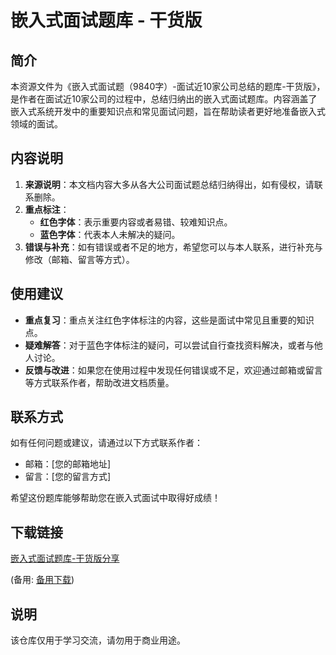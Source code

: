 # 嵌入式面试题库 - 干货版

## 简介

本资源文件为《嵌入式面试题（9840字）-面试近10家公司总结的题库-干货版》，是作者在面试近10家公司的过程中，总结归纳出的嵌入式面试题库。内容涵盖了嵌入式系统开发中的重要知识点和常见面试问题，旨在帮助读者更好地准备嵌入式领域的面试。

## 内容说明

1. **来源说明**：本文档内容大多从各大公司面试题总结归纳得出，如有侵权，请联系删除。
2. **重点标注**：
   - **红色字体**：表示重要内容或者易错、较难知识点。
   - **蓝色字体**：代表本人未解决的疑问。
3. **错误与补充**：如有错误或者不足的地方，希望您可以与本人联系，进行补充与修改（邮箱、留言等方式）。

## 使用建议

- **重点复习**：重点关注红色字体标注的内容，这些是面试中常见且重要的知识点。
- **疑难解答**：对于蓝色字体标注的疑问，可以尝试自行查找资料解决，或者与他人讨论。
- **反馈与改进**：如果您在使用过程中发现任何错误或不足，欢迎通过邮箱或留言等方式联系作者，帮助改进文档质量。

## 联系方式

如有任何问题或建议，请通过以下方式联系作者：
- 邮箱：[您的邮箱地址]
- 留言：[您的留言方式]

希望这份题库能够帮助您在嵌入式面试中取得好成绩！

## 下载链接
[嵌入式面试题库-干货版分享](https://pan.quark.cn/s/bc5b8939da58) 

(备用: [备用下载](https://pan.baidu.com/s/1TkFsawnHLzr8eRXsMZC8hQ?pwd=1234))

## 说明

该仓库仅用于学习交流，请勿用于商业用途。
